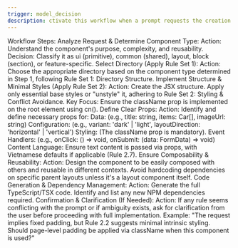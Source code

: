 ```yaml
---
trigger: model_decision
description: ctivate this workflow when a prompt requests the creation of a new reusable component's source code or the integration/modification of an existing reusable component's source code located within src/components/....
---
```


Workflow Steps:
Analyze Request & Determine Component Type:
Action: Understand the component's purpose, complexity, and reusability.
Decision: Classify it as ui (primitive), common (shared), layout, block (section), or feature-specific.
Select Directory (Apply Rule Set 1):
Action: Choose the appropriate directory based on the component type determined in Step 1, following Rule Set 1: Directory Structure.
Implement Structure & Minimal Styles (Apply Rule Set 2):
Action: Create the JSX structure. Apply only essential base styles or "unstyle" it, adhering to Rule Set 2: Styling & Conflict Avoidance.
Key Focus: Ensure the className prop is implemented on the root element using cn().
Define Clear Props:
Action: Identify and define necessary props for:
Data: (e.g., title: string, items: Car[], imageUrl: string)
Configuration: (e.g., variant: 'dark' | 'light', layoutDirection: 'horizontal' | 'vertical')
Styling: (The className prop is mandatory).
Event Handlers: (e.g., onClick: () => void, onSubmit: (data: FormData) => void)
Content Language: Ensure text content is passed via props, with Vietnamese defaults if applicable (Rule 2.7).
Ensure Composability & Reusability:
Action: Design the component to be easily composed with others and reusable in different contexts. Avoid hardcoding dependencies on specific parent layouts unless it's a layout component itself.
Code Generation & Dependency Management:
Action: Generate the full TypeScript/TSX code. Identify and list any new NPM dependencies required.
Confirmation & Clarification (If Needed):
Action: If any rule seems conflicting with the prompt or if ambiguity exists, ask for clarification from the user before proceeding with full implementation. Example: "The request implies fixed padding, but Rule 2.2 suggests minimal intrinsic styling. Should page-level padding be applied via className when this component is used?"

